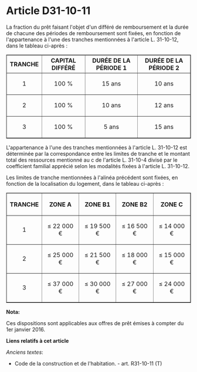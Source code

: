 # Article D31-10-11

La fraction du prêt faisant l'objet d'un différé de remboursement et la durée de chacune des périodes de remboursement sont
fixées, en fonction de l'appartenance à l'une des tranches mentionnées à l'article L. 31-10-12, dans le tableau ci-après : 

<table border="1">
  <tbody>
    <tr>
      <th>TRANCHE 

</th>
      <th>CAPITAL DIFFÉRÉ 

</th>
      <th>DURÉE DE LA PÉRIODE 1 

</th>
      <th>DURÉE DE LA PÉRIODE 2 

</th>
    </tr>
    <tr>
      <td align="center" valign="middle">

1 

</td>
      <td align="center" valign="middle">

100 % 

</td>
      <td align="center" valign="middle">

15 ans 

</td>
      <td align="center" valign="middle">

10 ans 

</td>
    </tr>
    <tr>
      <td align="center" valign="middle">

2 

</td>
      <td align="center" valign="middle">

100 % 

</td>
      <td align="center" valign="middle">

10 ans 

</td>
      <td align="center" valign="middle">

12 ans 

</td>
    </tr>
    <tr>
      <td valign="middle" align="center">

3 

</td>
      <td align="center" valign="middle">

100 % 

</td>
      <td align="center" valign="middle">

5 ans 

</td>
      <td valign="middle" align="center">

15 ans 

</td>
    </tr>
  </tbody>
</table>

L'appartenance à l'une des tranches mentionnées à l'article L. 31-10-12 est déterminée par la correspondance entre les
limites de tranche et le montant total des ressources mentionné au c de l'article L. 31-10-4 divisé par le coefficient
familial apprécié selon les modalités fixées à l'article L. 31-10-12. 

Les limites de tranche mentionnées à l'alinéa précédent sont fixées, en fonction de la localisation du logement, dans le
tableau ci-après : 

<table border="1">
  <tbody>
    <tr>
      <th>

TRANCHE 

</th>
      <th>

ZONE A 

</th>
      <th>

ZONE B1 

</th>
      <th>

ZONE B2 

</th>
      <th>

ZONE C 

</th>
    </tr>
    <tr>
      <td valign="middle" align="center">

1 

</td>
      <td align="center" valign="middle">

≤ 22 000 € 

</td>
      <td align="center" valign="middle">

≤ 19 500 € 

</td>
      <td align="center" valign="middle">

≤ 16 500 € 

</td>
      <td valign="middle" align="center">

≤ 14 000 € 

</td>
    </tr>
    <tr>
      <td align="center" valign="middle">

2 

</td>
      <td align="center" valign="middle">

≤ 25 000 € 

</td>
      <td valign="middle" align="center">

≤ 21 500 € 

</td>
      <td valign="middle" align="center">

≤ 18 000 € 

</td>
      <td valign="middle" align="center">

≤ 15 000 € 

</td>
    </tr>
    <tr>
      <td valign="middle" align="center">

3 

</td>
      <td valign="middle" align="center">

≤ 37 000 € 

</td>
      <td align="center" valign="middle">

≤ 30 000 € 

</td>
      <td valign="middle" align="center">

≤ 27 000 € 

</td>
      <td align="center" valign="middle">

≤ 24 000 € </td>
    </tr>
  </tbody>
</table>

**Nota:**

Ces dispositions sont applicables aux offres de prêt émises à compter du 1er janvier 2016.

**Liens relatifs à cet article**

_Anciens textes_:

  - Code de la construction et de l'habitation. - art. R31-10-11 (T)
